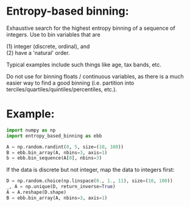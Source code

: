 # Entropy-based binning:

Exhaustive search for the highest entropy binning of a sequence of integers.
Use to bin variables that are

(1) integer (discrete, ordinal), and  
(2) have a 'natural' order.

Typical examples include such things like age, tax bands, etc.

Do not use for binning floats / continuous variables, as there is a
much easier way to find a good binning (i.e. partition into
terciles/quartiles/quintiles/percentiles, etc.).

# Example:

```python
import numpy as np  
import entropy_based_binning as ebb  

A = np.random.randint(0, 5, size=(10, 100))  
B = ebb.bin_array(A, nbins=3, axis=1)  
b = ebb.bin_sequence(A[0], nbins=3)  
```

If the data is discrete but not integer, map the data to integers first:  

```python
D = np.random.choice(np.linspace(0., 1., 11), size=(10, 100))  
_, A = np.unique(D, return_inverse=True)  
A = A.reshape(D.shape)  
B = ebb.bin_array(A, nbins=3, axis=1)  
```
